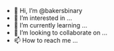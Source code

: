 - 👋 Hi, I’m @bakersbinary
- 👀 I’m interested in ...
- 🌱 I’m currently learning ...
- 💞️ I’m looking to collaborate on ...
- 📫 How to reach me ...

<!---
bakersbinary/bakersbinary is a ✨ special ✨ repository because its `README.md` (this file) appears on your GitHub profile.
You can click the Preview link to take a look at your changes.
--->
